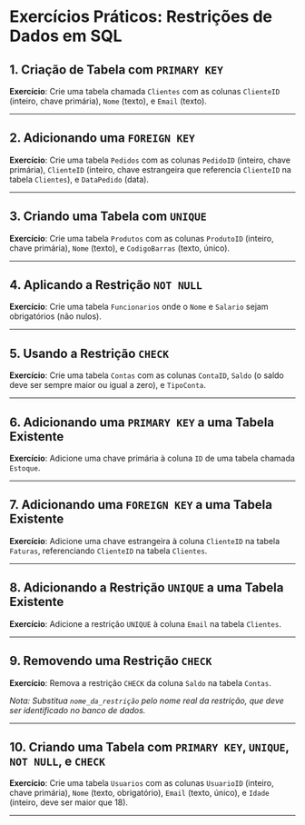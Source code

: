 # Exercícios Práticos: Restrições de Dados em SQL

## 1. Criação de Tabela com `PRIMARY KEY`
**Exercício**: Crie uma tabela chamada `Clientes` com as colunas `ClienteID` (inteiro, chave primária), `Nome` (texto), e `Email` (texto).

---

## 2. Adicionando uma `FOREIGN KEY`
**Exercício**: Crie uma tabela `Pedidos` com as colunas `PedidoID` (inteiro, chave primária), `ClienteID` (inteiro, chave estrangeira que referencia `ClienteID` na tabela `Clientes`), e `DataPedido` (data).

---

## 3. Criando uma Tabela com `UNIQUE`
**Exercício**: Crie uma tabela `Produtos` com as colunas `ProdutoID` (inteiro, chave primária), `Nome` (texto), e `CodigoBarras` (texto, único).

---

## 4. Aplicando a Restrição `NOT NULL`
**Exercício**: Crie uma tabela `Funcionarios` onde o `Nome` e `Salario` sejam obrigatórios (não nulos).

---

## 5. Usando a Restrição `CHECK`
**Exercício**: Crie uma tabela `Contas` com as colunas `ContaID`, `Saldo` (o saldo deve ser sempre maior ou igual a zero), e `TipoConta`.

---

## 6. Adicionando uma `PRIMARY KEY` a uma Tabela Existente
**Exercício**: Adicione uma chave primária à coluna `ID` de uma tabela chamada `Estoque`.

---

## 7. Adicionando uma `FOREIGN KEY` a uma Tabela Existente
**Exercício**: Adicione uma chave estrangeira à coluna `ClienteID` na tabela `Faturas`, referenciando `ClienteID` na tabela `Clientes`.

---

## 8. Adicionando a Restrição `UNIQUE` a uma Tabela Existente
**Exercício**: Adicione a restrição `UNIQUE` à coluna `Email` na tabela `Clientes`.

---

## 9. Removendo uma Restrição `CHECK`
**Exercício**: Remova a restrição `CHECK` da coluna `Saldo` na tabela `Contas`.

*Nota: Substitua `nome_da_restrição` pelo nome real da restrição, que deve ser identificado no banco de dados.*

---

## 10. Criando uma Tabela com `PRIMARY KEY`, `UNIQUE`, `NOT NULL`, e `CHECK`
**Exercício**: Crie uma tabela `Usuarios` com as colunas `UsuarioID` (inteiro, chave primária), `Nome` (texto, obrigatório), `Email` (texto, único), e `Idade` (inteiro, deve ser maior que 18).

---
